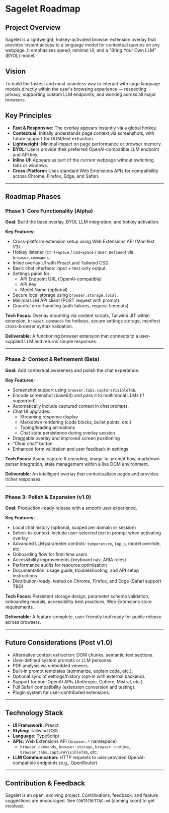 # Sagelet Roadmap

## Project Overview

Sagelet is a lightweight, hotkey-activated browser extension overlay that provides instant access to a language model for contextual queries on any webpage. It emphasizes speed, minimal UI, and a "Bring Your Own LLM" (BYOL) model.

## Vision

To build the fastest and most seamless way to interact with large language models directly within the user's browsing experience — respecting privacy, supporting custom LLM endpoints, and working across all major browsers.

## Key Principles

- **Fast & Responsive:** The overlay appears instantly via a global hotkey.
- **Contextual:** Initially understands page context via screenshots, with future support for DOM/text extraction.
- **Lightweight:** Minimal impact on page performance or browser memory.
- **BYOL:** Users provide their preferred OpenAI-compatible LLM endpoint and API key.
- **Inline UI:** Appears as part of the current webpage without switching tabs or windows.
- **Cross-Platform:** Uses standard Web Extensions APIs for compatibility across Chrome, Firefox, Edge, and Safari.

---

## Roadmap Phases

### Phase 1: Core Functionality (Alpha)

**Goal:** Build the base overlay, BYOL LLM integration, and hotkey activation.

**Key Features:**

- Cross-platform extension setup using Web Extensions API (Manifest V3).
- Hotkey listener (`Ctrl+Space` / `Cmd+Space` / `User Defined`) via `browser.commands`.
- Inline overlay UI with Preact and Tailwind CSS.
- Basic chat interface: input + text-only output.
- Settings panel for:
  - API Endpoint URL (OpenAI-compatible)
  - API Key
  - Model Name (optional)
- Secure local storage using `browser.storage.local`.
- Minimal LLM API client (POST request with prompt).
- Graceful error handling (auth failures, request timeouts).

**Tech Focus:** Overlay mounting via content scripts, Tailwind JIT within extension, `browser.commands` for hotkeys, secure settings storage, manifest cross-browser syntax validation.

**Deliverable:** A functioning browser extension that connects to a user-supplied LLM and returns simple responses.

---

### Phase 2: Context & Refinement (Beta)

**Goal:** Add contextual awareness and polish the chat experience.

**Key Features:**

- Screenshot support using `browser.tabs.captureVisibleTab`.
- Encode screenshot (base64) and pass it to multimodal LLMs (if supported).
- Automatically include captured context in chat prompts.
- Chat UI upgrades:
  - Streaming response display
  - Markdown rendering (code blocks, bullet points, etc.)
  - Typing/loading animations
  - Chat state persistence during overlay session
- Draggable overlay and improved screen positioning
- “Clear chat” button
- Enhanced form validation and user feedback in settings

**Tech Focus:** Async capture & encoding, image-to-prompt flow, markdown parser integration, state management within a live DOM environment.

**Deliverable:** An intelligent overlay that contextualizes pages and provides richer responses.

---

### Phase 3: Polish & Expansion (v1.0)

**Goal:** Production-ready release with a smooth user experience.

**Key Features:**

- Local chat history (optional, scoped per domain or session)
- Select-to-context: include user-selected text in prompt when activating overlay
- Advanced LLM parameter controls: `temperature`, `top_p`, model override, etc.
- Onboarding flow for first-time users
- Accessibility improvements (keyboard nav, ARIA roles)
- Performance audits for resource optimization
- Documentation: usage guide, troubleshooting, and API setup instructions
- Distribution-ready: tested on Chrome, Firefox, and Edge (Safari support TBD)

**Tech Focus:** Persistent storage design, parameter schema validation, onboarding modals, accessibility best practices, Web Extensions store requirements.

**Deliverable:** A feature-complete, user-friendly tool ready for public release across browsers.

---

## Future Considerations (Post v1.0)

- Alternative context extraction: DOM chunks, semantic text sections.
- User-defined system prompts or LLM personas.
- PDF analysis via embedded viewers.
- Built-in prompt templates (summarize, explain code, etc.).
- Optional sync of settings/history (opt-in with external backend).
- Support for non-OpenAI APIs (Anthropic, Cohere, Mistral, etc.).
- Full Safari compatibility (extension conversion and testing).
- Plugin system for user-contributed extensions.

---

## Technology Stack

- **UI Framework:** Preact
- **Styling:** Tailwind CSS
- **Language:** TypeScript
- **APIs:** Web Extensions API (`browser.*` namespace)
  - `browser.commands`, `browser.storage`, `browser.runtime`, `browser.tabs.captureVisibleTab`, etc.
- **LLM Communication:** HTTP requests to user-provided OpenAI-compatible endpoints (e.g., OpenRouter)

---

## Contribution & Feedback

Sagelet is an open, evolving project. Contributions, feedback, and feature suggestions are encouraged. See `CONTRIBUTING.md` (coming soon) to get involved.
